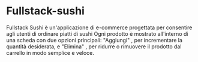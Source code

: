 # Fullstack-sushi
Fullstack Sushi è un'applicazione di e-commerce progettata per consentire agli utenti di ordinare piatti di sushi Ogni prodotto è mostrato all'interno di una scheda con due opzioni principali: "Aggiungi" , per incrementare la quantità desiderata, e "Elimina" , per ridurre o rimuovere il prodotto dal carrello in modo semplice e veloce. 
